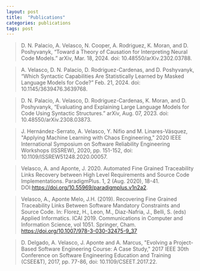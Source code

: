 ```yaml
---
layout: post
title:  "Publications"
categories: publications
tags: post
---
```

> D. N. Palacio, A. Velasco, N. Cooper, A. Rodriguez, K. Moran, and D. Poshyvanyk, “Toward a Theory of Causation for Interpreting Neural Code Models.” arXiv, Mar. 18, 2024. doi: 10.48550/arXiv.2302.03788.

> A. Velasco, D. N. Palacio, D. Rodriguez-Cardenas, and D. Poshyvanyk, “Which Syntactic Capabilities Are Statistically Learned by Masked Language Models for Code?” Feb. 21, 2024. doi: 10.1145/3639476.3639768.

>  D. N. Palacio, A. Velasco, D. Rodriguez-Cardenas, K. Moran, and D. Poshyvanyk, “Evaluating and Explaining Large Language Models for Code Using Syntactic Structures.” arXiv, Aug. 07, 2023. doi: 10.48550/arXiv.2308.03873.

> J. Hernández-Serrato, A. Velasco, Y. Nifio and M. Linares-Vásquez, "Applying Machine Learning with Chaos Engineering," 2020 IEEE International Symposium on Software Reliability Engineering Workshops (ISSREW), 2020, pp. 151-152, doi: 10.1109/ISSREW51248.2020.00057.

> Velasco, A. and Aponte, J. 2020. Automated Fine Grained Traceability Links Recovery between High Level Requirements and Source Code Implementations. ParadigmPlus. 1, 2 (Aug. 2020), 18-41. DOI:https://doi.org/10.55969/paradigmplus.v1n2a2.

> Velasco, A., Aponte Melo, J.H. (2019). Recovering Fine Grained Traceability Links Between Software Mandatory Constraints and Source Code. In: Florez, H., Leon, M., Diaz-Nafria, J., Belli, S. (eds) Applied Informatics. ICAI 2019. Communications in Computer and Information Science, vol 1051. Springer, Cham. https://doi.org/10.1007/978-3-030-32475-9_37

> D. Delgado, A. Velasco, J. Aponte and A. Marcus, "Evolving a Project-Based Software Engineering Course: A Case Study," 2017 IEEE 30th Conference on Software Engineering Education and Training (CSEE&T), 2017, pp. 77-86, doi: 10.1109/CSEET.2017.22.